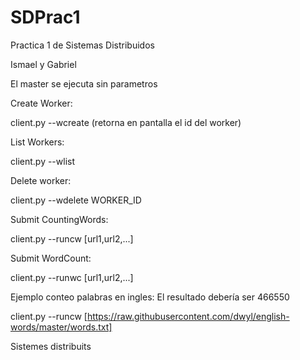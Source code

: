 # SDPrac1

Practica 1 de Sistemas Distribuidos

Ismael y Gabriel

El master se ejecuta sin parametros

Create Worker:

client.py --wcreate (retorna en pantalla el id del worker)

List Workers:

client.py --wlist

Delete worker:

client.py --wdelete WORKER_ID

Submit CountingWords:

client.py --runcw [url1,url2,...]

Submit WordCount:

client.py --runwc [url1,url2,...]

Ejemplo conteo palabras en ingles:
El resultado debería ser 466550

client.py --runcw [https://raw.githubusercontent.com/dwyl/english-words/master/words.txt]

 Sistemes distribuits 
